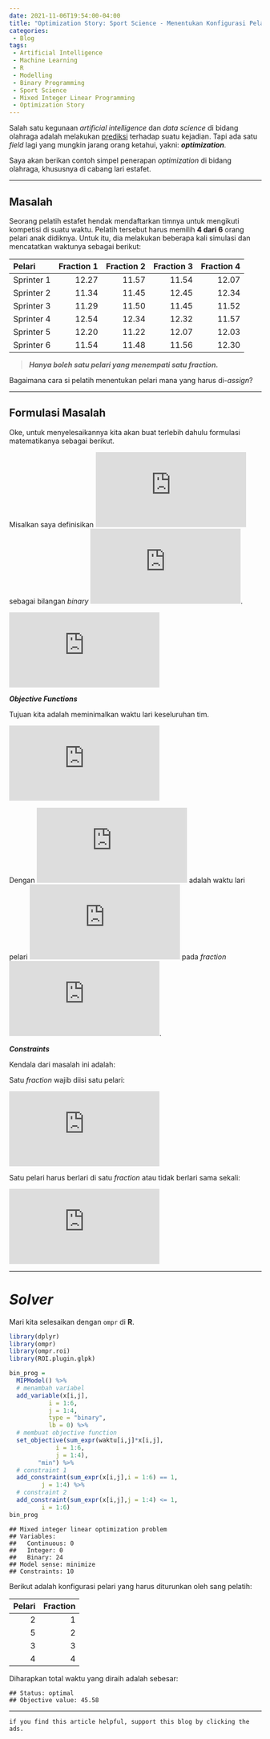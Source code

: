 ```yaml
---
date: 2021-11-06T19:54:00-04:00
title: "Optimization Story: Sport Science - Menentukan Konfigurasi Pelari Estafet"
categories:
 - Blog
tags:
 - Artificial Intelligence
 - Machine Learning
 - R
 - Modelling
 - Binary Programming
 - Sport Science
 - Mixed Integer Linear Programming
 - Optimization Story
---
```


Salah satu kegunaan *artificial intelligence* dan *data science* di
bidang olahraga adalah melakukan
[prediksi](https://ikanx101.com/blog/prediksi-EPL/) terhadap suatu
kejadian. Tapi ada satu *field* lagi yang mungkin jarang orang ketahui,
yakni: ***optimization***.

Saya akan berikan contoh simpel penerapan *optimization* di bidang
olahraga, khususnya di cabang lari estafet.

-----

## Masalah

Seorang pelatih estafet hendak mendaftarkan timnya untuk mengikuti
kompetisi di suatu waktu. Pelatih tersebut harus memilih **4 dari 6**
orang pelari anak didiknya. Untuk itu, dia melakukan beberapa kali
simulasi dan mencatatkan waktunya sebagai berikut:

| Pelari     | Fraction 1 | Fraction 2 | Fraction 3 | Fraction 4 |
| :--------- | ---------: | ---------: | ---------: | ---------: |
| Sprinter 1 |      12.27 |      11.57 |      11.54 |      12.07 |
| Sprinter 2 |      11.34 |      11.45 |      12.45 |      12.34 |
| Sprinter 3 |      11.29 |      11.50 |      11.45 |      11.52 |
| Sprinter 4 |      12.54 |      12.34 |      12.32 |      11.57 |
| Sprinter 5 |      12.20 |      11.22 |      12.07 |      12.03 |
| Sprinter 6 |      11.54 |      11.48 |      11.56 |      12.30 |

> ***Hanya boleh satu pelari yang menempati satu fraction.***

Bagaimana cara si pelatih menentukan pelari mana yang harus di-*assign*?

-----

## Formulasi Masalah

Oke, untuk menyelesaikannya kita akan buat terlebih dahulu formulasi
matematikanya sebagai berikut.

Misalkan saya definisikan
![x\_{ij}](https://latex.codecogs.com/png.latex?x_%7Bij%7D "x_{ij}")
sebagai bilangan *binary*
![\[0,1\]](https://latex.codecogs.com/png.latex?%5B0%2C1%5D "[0,1]").

  
![x\_{ij} = \\left\\{\\begin{matrix}
1, \\text{ jika pelari i lari di fraction j} \\\\ 0, \\text{ pelari i
tidak dipilih pada fraction j} 
\\end{matrix}\\right.](https://latex.codecogs.com/png.latex?x_%7Bij%7D%20%3D%20%5Cleft%5C%7B%5Cbegin%7Bmatrix%7D%0A1%2C%20%5Ctext%7B%20jika%20pelari%20i%20lari%20di%20fraction%20j%7D%20%5C%5C%200%2C%20%5Ctext%7B%20pelari%20i%20tidak%20dipilih%20pada%20fraction%20j%7D%20%0A%5Cend%7Bmatrix%7D%5Cright.
"x_{ij} = \\left\\{\\begin{matrix}
1, \\text{ jika pelari i lari di fraction j} \\\\ 0, \\text{ pelari i tidak dipilih pada fraction j} 
\\end{matrix}\\right.")  

***Objective Functions***

Tujuan kita adalah meminimalkan waktu lari keseluruhan tim.

  
![\\min \\sum\_{j=1}^4 \\sum\_{i=1}^6 t\_{ij}
x\_{ij}](https://latex.codecogs.com/png.latex?%5Cmin%20%5Csum_%7Bj%3D1%7D%5E4%20%5Csum_%7Bi%3D1%7D%5E6%20t_%7Bij%7D%20x_%7Bij%7D
"\\min \\sum_{j=1}^4 \\sum_{i=1}^6 t_{ij} x_{ij}")  

Dengan ![T\_{ij}](https://latex.codecogs.com/png.latex?T_%7Bij%7D
"T_{ij}") adalah waktu lari pelari
![i](https://latex.codecogs.com/png.latex?i "i") pada *fraction*
![j](https://latex.codecogs.com/png.latex?j "j").

***Constraints***

Kendala dari masalah ini adalah:

Satu *fraction* wajib diisi satu pelari:

  
![\\sum\_{i=1}^6 x\_{ij} = 1, \\forall j, 1 \\leq j
\\leq 4](https://latex.codecogs.com/png.latex?%5Csum_%7Bi%3D1%7D%5E6%20x_%7Bij%7D%20%3D%201%2C%20%5Cforall%20j%2C%201%20%5Cleq%20j%20%5Cleq%204
"\\sum_{i=1}^6 x_{ij} = 1, \\forall j, 1 \\leq j \\leq 4")  

Satu pelari harus berlari di satu *fraction* atau tidak berlari sama
sekali:

  
![\\sum\_{j=1}^4 x\_{ij} \\leq 1, \\forall i \\in 1 \\leq i
\\leq 6](https://latex.codecogs.com/png.latex?%5Csum_%7Bj%3D1%7D%5E4%20x_%7Bij%7D%20%5Cleq%201%2C%20%5Cforall%20i%20%5Cin%201%20%5Cleq%20i%20%5Cleq%206
"\\sum_{j=1}^4 x_{ij} \\leq 1, \\forall i \\in 1 \\leq i \\leq 6")  

-----

# *Solver*

Mari kita selesaikan dengan `ompr` di **R**.

``` r
library(dplyr)
library(ompr)
library(ompr.roi)
library(ROI.plugin.glpk)

bin_prog = 
  MIPModel() %>%
  # menambah variabel
  add_variable(x[i,j],
           i = 1:6,
           j = 1:4,
           type = "binary",
           lb = 0) %>%
  # membuat objective function
  set_objective(sum_expr(waktu[i,j]*x[i,j],
             i = 1:6,
             j = 1:4),
        "min") %>%
  # constraint 1
  add_constraint(sum_expr(x[i,j],i = 1:6) == 1,
         j = 1:4) %>%
  # constraint 2
  add_constraint(sum_expr(x[i,j],j = 1:4) <= 1,
         i = 1:6) 
bin_prog 
```

    ## Mixed integer linear optimization problem
    ## Variables:
    ##   Continuous: 0 
    ##   Integer: 0 
    ##   Binary: 24 
    ## Model sense: minimize 
    ## Constraints: 10

Berikut adalah konfigurasi pelari yang harus diturunkan oleh sang
pelatih:

| Pelari | Fraction |
| -----: | -------: |
|      2 |        1 |
|      5 |        2 |
|      3 |        3 |
|      4 |        4 |

Diharapkan total waktu yang diraih adalah sebesar:

    ## Status: optimal
    ## Objective value: 45.58

-----

`if you find this article helpful, support this blog by clicking the
ads.`

